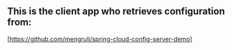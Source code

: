 ## This is the client app who retrieves configuration from:

[https://github.com/mengruli/spring-cloud-config-server-demo]
